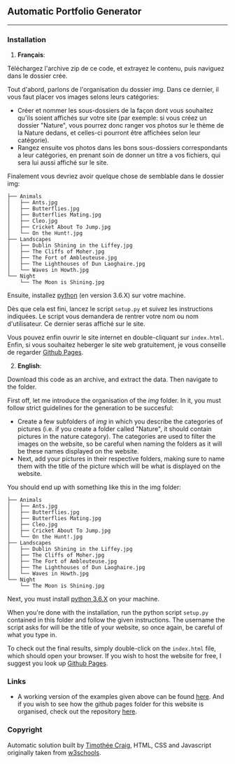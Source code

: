 ## Automatic Portfolio Generator ##
---
### Installation 
1. **Français**:

  Téléchargez l'archive zip de ce code, et extrayez le contenu, puis naviguez dans le dossier crée.

  Tout d'abord, parlons de l'organisation du dossier *img*. Dans ce dernier, il vous faut placer vos images selons leurs catégories:

  - Créer et nommer les sous-dossiers de la façon dont vous souhaitez qu'ils soient affichés sur votre site (par exemple: si vous créez un dossier "Nature", vous pourrez donc ranger vos photos sur le thème de la Nature dedans, et celles-ci pourront être affichées selon leur catégorie).
  - Rangez ensuite vos photos dans les bons sous-dossiers correspondants a leur catégories, en prenant soin de donner un titre a vos fichiers, qui sera lui aussi affiché sur le site.

  Finalement vous devriez avoir quelque chose de semblable dans le dossier img:
  ```
  ├── Animals
  │   ├── Ants.jpg
  │   ├── Butterflies.jpg
  │   ├── Butterflies Mating.jpg
  │   ├── Cleo.jpg
  │   ├── Cricket About To Jump.jpg
  │   └── On the Hunt!.jpg
  ├── Landscapes
  │   ├── Dublin Shining in the Liffey.jpg
  │   ├── The Cliffs of Moher.jpg
  │   ├── The Fort of Ambleuteuse.jpg
  │   ├── The Lighthouses of Dun Laoghaire.jpg
  │   └── Waves in Howth.jpg
  └── Night
      └── The Moon is Shining.jpg
  ```

  Ensuite, installez [python](https://www.python.org/downloads/) (en version 3.6.X) sur votre machine.

  Dès que cela est fini, lancez le script `setup.py` et suivez les instructions indiquées.
  Le script vous demandera de rentrer votre nom ou nom d'utilisateur. Ce dernier seras affiché sur le site.

  Vous pouvez enfin ouvrir le site internet en double-cliquant sur `index.html`. Enfin, si vous souhaitez heberger le site web gratuitement, je vous conseille de regarder [Github Pages](https://pages.github.com/).

2. **English**:

  Download this code as an archive, and extract the data. Then navigate to the folder.

  First off, let me introduce the organisation of the *img* folder. In it, you must follow strict guidelines for the generation to be succesful:

  - Create a few subfolders of *img* in which you describe the categories of pictures (i.e. if you create a folder called "Nature", it should contain pictures in the nature category). The categories are used to filter the images on the website, so be careful when naming the folders as it will be these names displayed on the website.
  - Next, add your pictures in their respective folders, making sure to name them with the title of the picture which will be what is displayed on the website.

  You should end up with something like this in the img folder:
  ```
  ├── Animals
  │   ├── Ants.jpg
  │   ├── Butterflies.jpg
  │   ├── Butterflies Mating.jpg
  │   ├── Cleo.jpg
  │   ├── Cricket About To Jump.jpg
  │   └── On the Hunt!.jpg
  ├── Landscapes
  │   ├── Dublin Shining in the Liffey.jpg
  │   ├── The Cliffs of Moher.jpg
  │   ├── The Fort of Ambleuteuse.jpg
  │   ├── The Lighthouses of Dun Laoghaire.jpg
  │   └── Waves in Howth.jpg
  └── Night
      └── The Moon is Shining.jpg
  ```

  Next, you must install [python 3.6.X](https://www.python.org/downloads/) on your machine.

  When you're done with the installation, run the python script `setup.py` contained in this folder and follow the given instructions. The username the script asks for will be the title of your website, so once again, be careful of what you type in.

  To check out the final results, simply double-click on the `index.html` file, which should open your browser. If you wish to host the website for free, I suggest you look up [Github Pages](https://pages.github.com/).

### Links ###
- A working version of the examples given above can be found [here](http://timothee38.github.io). And if you wish to see how the github pages folder for this website is organised, check out the repository [here](https://github.com/Timothee38/Timothee38.github.io).

### Copyright ###
Automatic solution built by [Timothée Craig](http://timothee-craig.fr), HTML, CSS and Javascript originally taken from [w3schools](https://www.w3schools.com/howto/howto_js_portfolio_filter.asp).
